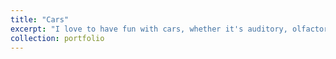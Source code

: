 ```yaml
---
title: "Cars"
excerpt: "I love to have fun with cars, whether it's auditory, olfactory, or sensory. I enjoy watching competitions, and also driving on my own.<br/><br/><img src='/images/car.jpg'>"
collection: portfolio
---
```

